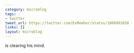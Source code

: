 ```yaml
---
category: microblog
tags:
- twitter
tweet_url: https://twitter.com/ExMember/status/1006991038
links: []
layout: microblog
---
```

is clearing his mind.
